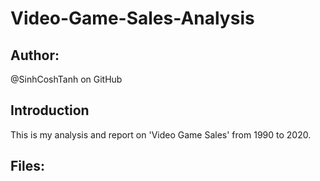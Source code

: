 # Video-Game-Sales-Analysis

## Author: 
@SinhCoshTanh on GitHub



## Introduction

This is my analysis and report on 'Video Game Sales' from 1990 to 2020.

## Files:
